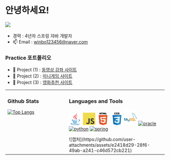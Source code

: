 # 안녕하세요!
![](https://komarev.com/ghpvc/?username=korany-lee&label=views&style=plastic&color=blue)

- 경력 : 4년차 스프링 자바 개발자
- 📫 Email  :  winbo123456@naver.com



 ### Practice 포트폴리오
- 📂 Project (1)  :  [동영상 강좌 사이트](http://gta5544.cafe24.com/) 
- 📂 Project (2)  :  [미니게임 사이트](http://gta5544.cafe24.com/EG) 
- 📂 Project (3)  :  [영화추천 사이트](http://gta5544.cafe24.com/MovieWeb/intro.do)




<table><tr><td valign="top" width="500px">

### Github Stats
 
[![Top Langs](https://github-readme-stats.vercel.app/api/top-langs/?username=winbo121&layout=compact)](https://github.com/anuraghazra/github-readme-stats)

</td><td valign="top" width="500px">

### Languages and Tools
 
<p align="left"> 
<a href="https://www.java.com" target="_blank"> <img src="https://raw.githubusercontent.com/devicons/devicon/master/icons/java/java-original.svg" alt="java" width="40" height="40"/></a>
<a href="https://developer.mozilla.org/en-US/docs/Web/JavaScript" target="_blank"> <img src="https://raw.githubusercontent.com/devicons/devicon/master/icons/javascript/javascript-original.svg" alt="javascript" width="40" height="40"/></a>
<a href="https://www.w3.org/html/" target="_blank"> <img src="https://raw.githubusercontent.com/devicons/devicon/master/icons/html5/html5-original-wordmark.svg" alt="html5" width="40" height="40"/></a>
<a href="https://www.w3schools.com/css/" target="_blank"> <img src="https://raw.githubusercontent.com/devicons/devicon/master/icons/css3/css3-original-wordmark.svg" alt="css3" width="40" height="40"/></a>
<a href="https://www.mysql.com/" target="_blank"> <img src="https://raw.githubusercontent.com/devicons/devicon/master/icons/mysql/mysql-original-wordmark.svg" alt="mysql" width="40" height="50"/></a> 
<a href="https://www.oracle.com/" target="_blank"> <img src="https://cdn.imweb.me/upload/S20200807082e8c01bae0f/8dd4ce01900c9.png" alt="oracle" width="55" height="46"/> </a>
<a href="https://www.python.org" target="_blank"><img src="https://github.com/user-attachments/assets/e2418d29-28f6-49ab-a241-c46d572cb221" alt="python" width="40" height="40"/></a> 
<a href="https://spring.io/" target="_blank"> <img src="https://www.vectorlogo.zone/logos/springio/springio-icon.svg" alt="spring" width="40" height="40"/></a>
 </p>
![캡처](https://github.com/user-attachments/assets/e2418d29-28f6-49ab-a241-c46d572cb221)

</td></tr></table>  
